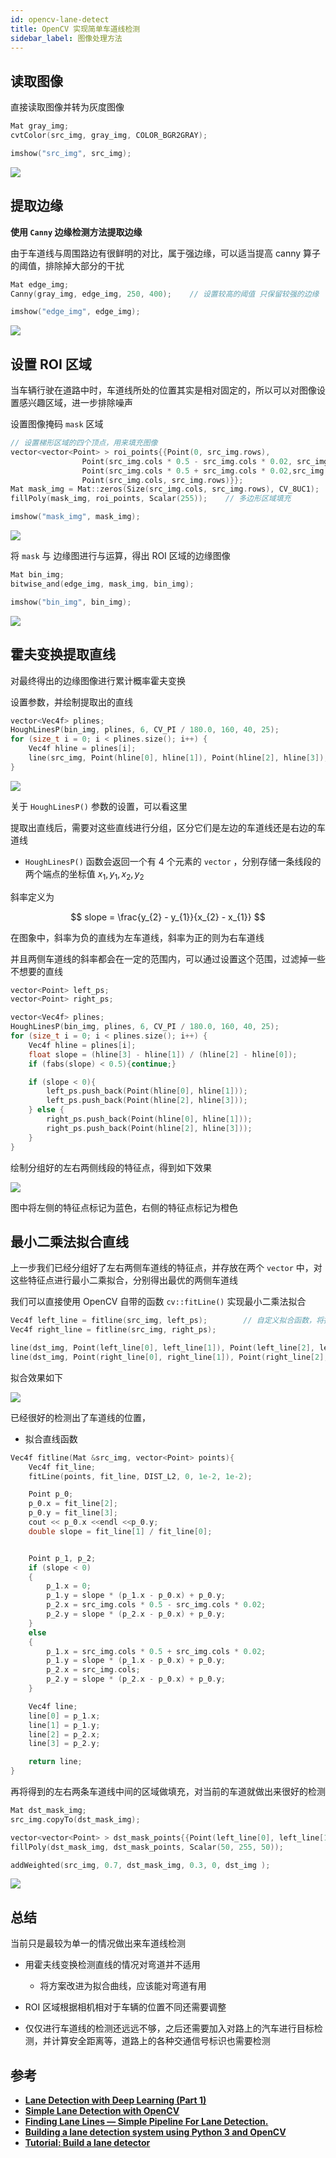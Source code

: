 ```yaml
---
id: opencv-lane-detect
title: OpenCV 实现简单车道线检测
sidebar_label: 图像处理方法
---
```


## 读取图像
直接读取图像并转为灰度图像

``` cpp
Mat gray_img;
cvtColor(src_img, gray_img, COLOR_BGR2GRAY);

imshow("src_img", src_img);
```

![](https://pictures-1304295136.cos.ap-guangzhou.myqcloud.com/screenshot/ubuntu/%E8%BD%A6%E9%81%93%E7%BA%BF%E6%A3%80%E6%B5%8B/lane-src.png)

## 提取边缘
**使用 `Canny` 边缘检测方法提取边缘**

由于车道线与周围路边有很鲜明的对比，属于强边缘，可以适当提高 canny 算子的阈值，排除掉大部分的干扰

``` cpp
Mat edge_img;
Canny(gray_img, edge_img, 250, 400);    // 设置较高的阈值 只保留较强的边缘

imshow("edge_img", edge_img);
```

![](https://pictures-1304295136.cos.ap-guangzhou.myqcloud.com/screenshot/ubuntu/%E8%BD%A6%E9%81%93%E7%BA%BF%E6%A3%80%E6%B5%8B/lane-edge.png)

## 设置 ROI 区域

当车辆行驶在道路中时，车道线所处的位置其实是相对固定的，所以可以对图像设置感兴趣区域，进一步排除噪声

设置图像掩码 `mask` 区域

``` cpp
// 设置梯形区域的四个顶点，用来填充图像
vector<vector<Point> > roi_points{{Point(0, src_img.rows),
                Point(src_img.cols * 0.5 - src_img.cols * 0.02, src_img.rows * 0.5),
                Point(src_img.cols * 0.5 + src_img.cols * 0.02,src_img.rows * 0.5),
                Point(src_img.cols, src_img.rows)}};
Mat mask_img = Mat::zeros(Size(src_img.cols, src_img.rows), CV_8UC1);
fillPoly(mask_img, roi_points, Scalar(255));    // 多边形区域填充

imshow("mask_img", mask_img);
```

![](https://pictures-1304295136.cos.ap-guangzhou.myqcloud.com/screenshot/ubuntu/%E8%BD%A6%E9%81%93%E7%BA%BF%E6%A3%80%E6%B5%8B/lane-mask.png)

将 `mask` 与 边缘图进行与运算，得出 ROI 区域的边缘图像

``` cpp
Mat bin_img;
bitwise_and(edge_img, mask_img, bin_img);

imshow("bin_img", bin_img);
```

![](https://pictures-1304295136.cos.ap-guangzhou.myqcloud.com/screenshot/ubuntu/%E8%BD%A6%E9%81%93%E7%BA%BF%E6%A3%80%E6%B5%8B/lane-bin.png)


## 霍夫变换提取直线
对最终得出的边缘图像进行累计概率霍夫变换

设置参数，并绘制提取出的直线

``` cpp
vector<Vec4f> plines;
HoughLinesP(bin_img, plines, 6, CV_PI / 180.0, 160, 40, 25);
for (size_t i = 0; i < plines.size(); i++) {
    Vec4f hline = plines[i];
    line(src_img, Point(hline[0], hline[1]), Point(hline[2], hline[3]), Scalar(100, 200, 0), 2, 8, 0);
}
```

![](https://pictures-1304295136.cos.ap-guangzhou.myqcloud.com/screenshot/ubuntu/%E8%BD%A6%E9%81%93%E7%BA%BF%E6%A3%80%E6%B5%8B/lane-HoughLinesP.png)

关于 `HoughLinesP()` 参数的设置，可以看这里


提取出直线后，需要对这些直线进行分组，区分它们是左边的车道线还是右边的车道线

- `HoughLinesP()` 函数会返回一个有 4 个元素的 `vector` ，分别存储一条线段的两个端点的坐标值 $x_{1} , y_{1} ,x_{2} , y_{2}$

斜率定义为 

$$
slope = \frac{y_{2} - y_{1}}{x_{2} - x_{1}}
$$

在图象中，斜率为负的直线为左车道线，斜率为正的则为右车道线

并且两侧车道线的斜率都会在一定的范围内，可以通过设置这个范围，过滤掉一些不想要的直线

``` cpp
vector<Point> left_ps;
vector<Point> right_ps;

vector<Vec4f> plines;
HoughLinesP(bin_img, plines, 6, CV_PI / 180.0, 160, 40, 25);
for (size_t i = 0; i < plines.size(); i++) {
    Vec4f hline = plines[i];
    float slope = (hline[3] - hline[1]) / (hline[2] - hline[0]);
    if (fabs(slope) < 0.5){continue;}

    if (slope < 0){
        left_ps.push_back(Point(hline[0], hline[1]));
        left_ps.push_back(Point(hline[2], hline[3]));
    } else {
        right_ps.push_back(Point(hline[0], hline[1]));
        right_ps.push_back(Point(hline[2], hline[3]));
    }
}
```

绘制分组好的左右两侧线段的特征点，得到如下效果

![](https://pictures-1304295136.cos.ap-guangzhou.myqcloud.com/screenshot/ubuntu/%E8%BD%A6%E9%81%93%E7%BA%BF%E6%A3%80%E6%B5%8B/lane-left-right-line.png)

图中将左侧的特征点标记为蓝色，右侧的特征点标记为橙色

## 最小二乘法拟合直线
上一步我们已经分组好了左右两侧车道线的特征点，并存放在两个 `vector` 中，对这些特征点进行最小二乘拟合，分别得出最优的两侧车道线

我们可以直接使用 OpenCV 自带的函数 `cv::fitLine()` 实现最小二乘法拟合

``` cpp
Vec4f left_line = fitline(src_img, left_ps);        // 自定义拟合函数，将拟合出的直线保存为线段
Vec4f right_line = fitline(src_img, right_ps);

line(dst_img, Point(left_line[0], left_line[1]), Point(left_line[2], left_line[3]), Scalar(255, 100, 0), 4, 8, 0);
line(dst_img, Point(right_line[0], right_line[1]), Point(right_line[2], right_line[3]), Scalar(0, 100, 255), 4, 8, 0);
```

拟合效果如下

![](https://pictures-1304295136.cos.ap-guangzhou.myqcloud.com/screenshot/ubuntu/%E8%BD%A6%E9%81%93%E7%BA%BF%E6%A3%80%E6%B5%8B/lane-fitline.png)

已经很好的检测出了车道线的位置，

- 拟合直线函数
``` cpp
Vec4f fitline(Mat &src_img, vector<Point> points){
    Vec4f fit_line;
    fitLine(points, fit_line, DIST_L2, 0, 1e-2, 1e-2);

    Point p_0;
    p_0.x = fit_line[2];
    p_0.y = fit_line[3];
    cout << p_0.x <<endl <<p_0.y;
    double slope = fit_line[1] / fit_line[0];


    Point p_1, p_2;
    if (slope < 0)
    {
        p_1.x = 0;
        p_1.y = slope * (p_1.x - p_0.x) + p_0.y;
        p_2.x = src_img.cols * 0.5 - src_img.cols * 0.02;
        p_2.y = slope * (p_2.x - p_0.x) + p_0.y;
    }
    else
    {
        p_1.x = src_img.cols * 0.5 + src_img.cols * 0.02;
        p_1.y = slope * (p_1.x - p_0.x) + p_0.y;
        p_2.x = src_img.cols;
        p_2.y = slope * (p_2.x - p_0.x) + p_0.y;
    }

    Vec4f line;
    line[0] = p_1.x;
    line[1] = p_1.y;
    line[2] = p_2.x;
    line[3] = p_2.y;

    return line;
}
```

再将得到的左右两条车道线中间的区域做填充，对当前的车道就做出来很好的检测

``` cpp
Mat dst_mask_img;
src_img.copyTo(dst_mask_img);

vector<vector<Point> > dst_mask_points{{Point(left_line[0], left_line[1]),Point(left_line[2], left_line[3]),Point(right_line[0], right_line[1]),Point(right_line[2], right_line[3])}};
fillPoly(dst_mask_img, dst_mask_points, Scalar(50, 255, 50));

addWeighted(src_img, 0.7, dst_mask_img, 0.3, 0, dst_img );
```

![](https://pictures-1304295136.cos.ap-guangzhou.myqcloud.com/screenshot/ubuntu/%E8%BD%A6%E9%81%93%E7%BA%BF%E6%A3%80%E6%B5%8B/lane-poly.png)


## 总结
当前只是最较为单一的情况做出来车道线检测
- 用霍夫线变换检测直线的情况对弯道并不适用
  - 将方案改进为拟合曲线，应该能对弯道有用

- ROI 区域根据相机相对于车辆的位置不同还需要调整
- 仅仅进行车道线的检测还远远不够，之后还需要加入对路上的汽车进行目标检测，并计算安全距离等，道路上的各种交通信号标识也需要检测



## 参考
- **[Lane Detection with Deep Learning (Part 1)](https://towardsdatascience.com/lane-detection-with-deep-learning-part-1-9e096f3320b7)**
- **[Simple Lane Detection with OpenCV](https://medium.com/@mrhwick/simple-lane-detection-with-opencv-bfeb6ae54ec0)**
- **[Finding Lane Lines — Simple Pipeline For Lane Detection.](https://towardsdatascience.com/finding-lane-lines-simple-pipeline-for-lane-detection-d02b62e7572b)**
- **[Building a lane detection system using Python 3 and OpenCV](https://medium.com/@galen.ballew/opencv-lanedetection-419361364fc0)**
- **[Tutorial: Build a lane detector](https://towardsdatascience.com/tutorial-build-a-lane-detector-679fd8953132)**
